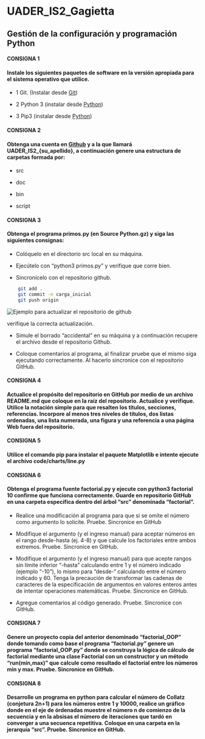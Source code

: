 # UADER_IS2_Gagietta

## Gestión de la configuración y programación Python

#### CONSIGNA 1
#### Instale los siguientes paquetes de software en la versión apropiada para el sistema operativo que utilice.

- 1 Git. (Instalar desde [Git](https://git-scm.com/))

- 2 Python 3 (instalar desde [Python](https://www.python.org/))

- 3 Pip3 (instalar desde [Python](https://www.python.org/))

#### CONSIGNA 2
#### Obtenga una cuenta en [Github](https://github.com/) y a la que llamará UADER_IS2_{su_apellido}, a continuación genere una estructura de carpetas formada por:

- src

- doc

- bin

- script

#### CONSIGNA 3
#### Obtenga el programa primos.py (en Source Python.gz) y siga las siguientes consignas:

- Colóquelo en el directorio src local en su máquina.

- Ejecútelo con “python3 primos.py” y verifique que corre bien.

- Sincronícelo con el repositorio github.

```bash
    git add .
    git commit -n carga_inicial
    git push origin
```

![Ejemplo para actualizar el repositorio de github](https://i.imgur.com/xe8Kdu4.png)

verifique la correcta actualización.

- Simule el borrado “accidental” en su máquina y a continuación recupere el archivo desde el repositorio Github.

- Coloque comentarios al programa, al finalizar pruebe que el mismo siga ejecutando correctamente. Al hacerlo sincronice con el repositorio GitHub.

#### CONSIGNA 4
#### Actualice el propósito del repositorio en GitHub por medio de un archivo README.md que coloque en la raíz del repositorio. Actualice y verifique. Utilice la notación simple para que resalten los títulos, secciones, referencias. Incorpore al menos tres niveles de títulos, dos listas ordenadas, una lista numerada, una figura y una referencia a una página Web fuera del repositorio.

#### CONSIGNA 5
#### Utilice el comando pip para instalar el paquete Matplotlib e intente ejecute el archivo code/charts/line.py

#### CONSIGNA 6
#### Obtenga el programa fuente factorial.py y ejecute con python3 factorial 10 confirme que funciona correctamente. Guarde en repositorio GitHub en una carpeta específica dentro del árbol “src” denominada “factorial”.

- Realice una modificación al programa para que si se omite el número como argumento lo solicite. Pruebe. Sincronice en GitHub

- Modifique el argumento (y el ingreso manual) para aceptar números en el rango desde-hasta (ej. 4-8) y que calcule los factoriales entre ambos extremos. Pruebe. Sincronice en GitHub.

- Modifique el argumento (y el ingreso manual) para que acepte rangos sin límite inferior “-hasta” calculando entre 1 y el número indicado (ejemplo “-10”), lo mismo para “desde-“ calculando entre el número indicado y 60. Tenga la precaución de transformar las cadenas de caracteres de la especificación de argumentos en valores enteros antes de intentar operaciones matemáticas. Pruebe. Sincronice en GitHub.

- Agregue comentarios al código generado. Pruebe. Sincronice con GitHub.

#### CONSIGNA 7
#### Genere un proyecto copia del anterior denominado “factorial_OOP” donde tomando como base el programa “factorial.py” genere un programa “factorial_OOP.py” donde se construya la lógica de cálculo de factorial mediante una clase Factorial con un constructor y un método “run(min,max)” que calcule como resultado el factorial entre los números min y max. Pruebe. Sincronice en GitHub.

#### CONSIGNA 8
#### Desarrolle un programa en python para calcular el número de Collatz (conjetura 2n+1) para los números entre 1 y 10000, realice un gráfico donde en el eje de órdenadas muestre el número n de comienzo de la secuencia y en la absisas el número de iteraciones que tardó en converger a una secuenca repetitiva. Coloque en una carpeta en la jerarquía “src”. Pruebe. Sincronice en GitHub.